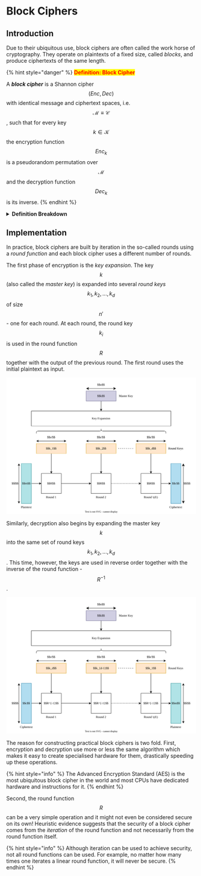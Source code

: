 # Block Ciphers

## Introduction

Due to their ubiquitous use, block ciphers are often called the work horse of cryptography. They operate on plaintexts of a fixed size, called _blocks_, and produce ciphertexts of the same length.

{% hint style="danger" %}
<mark style="color:red;">**Definition: Block Cipher**</mark>

A _**block cipher**_ is a Shannon cipher $$(\textit{Enc}, \textit{Dec})$$ with identical message and ciphertext spaces, i.e. $$\mathcal{M} \equiv \mathcal{C}$$, such that for every key $$k \in \mathcal{K}$$ the encryption function $$\textit{Enc}_k$$ is a pseudorandom permutation over $$\mathcal{M}$$ and the decryption function $$\textit{Dec}_k$$ is its inverse.
{% endhint %}

<details>

<summary><strong>Definition Breakdown</strong></summary>

The construction of a block cipher is rooted in pseudorandom permutations (PRPs), hence why the plaintexts (also known as the _data blocks_) and the ciphertexts are always of the same length. Furthermore, since every PRP is required to be invertible, there is a natural implementation for the decryption function which is simply the inverse of the PRP used for encryption.

</details>

## Implementation

In practice, block ciphers are built by iteration in the so-called rounds using a _round function_ and each block cipher uses a different number of rounds.

The first phase of encryption is the _key expansion_. The key $$k$$ (also called the _master key_) is expanded into several _round keys_ $$k_1, k_2, ..., k_d$$ of size $$n'$$ - one for each round. At each round, the round key $$k_i$$ is used in the round function $$R$$ together with the output of the previous round. The first round uses the initial plaintext as input.

![](<../../../Cryptography/Private-Key Cryptography/Block Ciphers/Resources/Images/Block Cipher Encryption.svg>)

Similarly, decryption also begins by expanding the master key $$k$$ into the same set of round keys $$k_1, k_2, ..., k_d$$. This time, however, the keys are used in reverse order together with the inverse of the round function - $$R^{-1}$$.

![](<../../../Cryptography/Private-Key Cryptography/Block Ciphers/Resources/Images/Block Cipher Decryption.svg>)

The reason for constructing practical block ciphers is two fold. First, encryption and decryption use more or less the same algorithm which makes it easy to create specialised hardware for them, drastically speeding up these operations.

{% hint style="info" %}
The Advanced Encryption Standard (AES) is the most ubiquitous block cipher in the world and most CPUs have dedicated hardware and instructions for it.
{% endhint %}

Second, the round function $$R$$ can be a very simple operation and it might not even be considered secure on its own! Heuristic evidence suggests that the security of a block cipher comes from the _iteration_ of the round function and not necessarily from the round function itself.

{% hint style="info" %}
Although iteration can be used to achieve security, not all round functions can be used. For example, no matter how many times one iterates a linear round function, it will never be secure.
{% endhint %}
